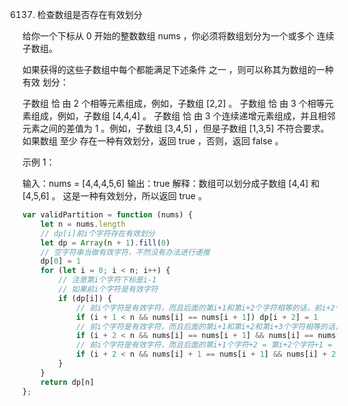 6137. 检查数组是否存在有效划分

给你一个下标从 0 开始的整数数组 nums ，你必须将数组划分为一个或多个 连续 子数组。

如果获得的这些子数组中每个都能满足下述条件 之一 ，则可以称其为数组的一种 有效 划分：

子数组 恰 由 2 个相等元素组成，例如，子数组 [2,2] 。
子数组 恰 由 3 个相等元素组成，例如，子数组 [4,4,4] 。
子数组 恰 由 3 个连续递增元素组成，并且相邻元素之间的差值为 1 。例如，子数组 [3,4,5] ，但是子数组 [1,3,5] 不符合要求。
如果数组 至少 存在一种有效划分，返回 true ，否则，返回 false 。

示例 1：

输入：nums = [4,4,4,5,6]
输出：true
解释：数组可以划分成子数组 [4,4] 和 [4,5,6] 。
这是一种有效划分，所以返回 true 。

```js
var validPartition = function (nums) {
    let n = nums.length
    // dp[i]前i个字符存在有效划分
    let dp = Array(n + 1).fill(0)
    // 空字符串当做有效字符，不然没有办法进行递推
    dp[0] = 1
    for (let i = 0; i < n; i++) {
        // 注意第i个字符下标是i-1
        // 如果前i个字符是有效字符
        if (dp[i]) {
            // 前i个字符是有效字符，而且后面的第i+1和第i+2个字符相等的话，前i+2个字符也是有效字符
            if (i + 1 < n && nums[i] == nums[i + 1]) dp[i + 2] = 1
            // 前i个字符是有效字符，而且后面的第i+1和第i+2和第i+3个字符相等的话，前i+3个字符也是有效字符
            if (i + 2 < n && nums[i] == nums[i + 1] && nums[i] == nums[i + 2]) dp[i + 3] = 1
            // 前i个字符是有效字符，而且后面的第i+1个字符+2 = 第i+2个字符+1 = 第i+3个字符 的话，前i+3个字符也是有效字符
            if (i + 2 < n && nums[i] + 1 == nums[i + 1] && nums[i] + 2 == nums[i + 2]) dp[i + 3] = 1
        }
    }
    return dp[n]
};
```
